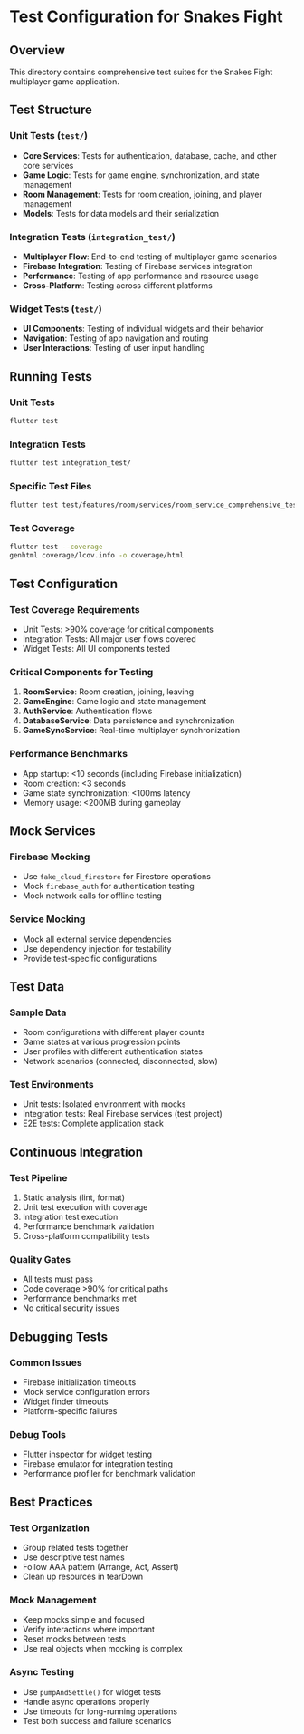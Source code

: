 # Test Configuration for Snakes Fight

## Overview
This directory contains comprehensive test suites for the Snakes Fight multiplayer game application.

## Test Structure

### Unit Tests (`test/`)
- **Core Services**: Tests for authentication, database, cache, and other core services
- **Game Logic**: Tests for game engine, synchronization, and state management
- **Room Management**: Tests for room creation, joining, and player management
- **Models**: Tests for data models and their serialization

### Integration Tests (`integration_test/`)
- **Multiplayer Flow**: End-to-end testing of multiplayer game scenarios
- **Firebase Integration**: Testing of Firebase services integration
- **Performance**: Testing of app performance and resource usage
- **Cross-Platform**: Testing across different platforms

### Widget Tests (`test/`)
- **UI Components**: Testing of individual widgets and their behavior
- **Navigation**: Testing of app navigation and routing
- **User Interactions**: Testing of user input handling

## Running Tests

### Unit Tests
```bash
flutter test
```

### Integration Tests
```bash
flutter test integration_test/
```

### Specific Test Files
```bash
flutter test test/features/room/services/room_service_comprehensive_test.dart
```

### Test Coverage
```bash
flutter test --coverage
genhtml coverage/lcov.info -o coverage/html
```

## Test Configuration

### Test Coverage Requirements
- Unit Tests: >90% coverage for critical components
- Integration Tests: All major user flows covered
- Widget Tests: All UI components tested

### Critical Components for Testing
1. **RoomService**: Room creation, joining, leaving
2. **GameEngine**: Game logic and state management  
3. **AuthService**: Authentication flows
4. **DatabaseService**: Data persistence and synchronization
5. **GameSyncService**: Real-time multiplayer synchronization

### Performance Benchmarks
- App startup: <10 seconds (including Firebase initialization)
- Room creation: <3 seconds
- Game state synchronization: <100ms latency
- Memory usage: <200MB during gameplay

## Mock Services

### Firebase Mocking
- Use `fake_cloud_firestore` for Firestore operations
- Mock `firebase_auth` for authentication testing
- Mock network calls for offline testing

### Service Mocking
- Mock all external service dependencies
- Use dependency injection for testability
- Provide test-specific configurations

## Test Data

### Sample Data
- Room configurations with different player counts
- Game states at various progression points
- User profiles with different authentication states
- Network scenarios (connected, disconnected, slow)

### Test Environments
- Unit tests: Isolated environment with mocks
- Integration tests: Real Firebase services (test project)
- E2E tests: Complete application stack

## Continuous Integration

### Test Pipeline
1. Static analysis (lint, format)
2. Unit test execution with coverage
3. Integration test execution
4. Performance benchmark validation
5. Cross-platform compatibility tests

### Quality Gates
- All tests must pass
- Code coverage >90% for critical paths
- Performance benchmarks met
- No critical security issues

## Debugging Tests

### Common Issues
- Firebase initialization timeouts
- Mock service configuration errors
- Widget finder timeouts
- Platform-specific failures

### Debug Tools
- Flutter inspector for widget testing
- Firebase emulator for integration testing
- Performance profiler for benchmark validation

## Best Practices

### Test Organization
- Group related tests together
- Use descriptive test names
- Follow AAA pattern (Arrange, Act, Assert)
- Clean up resources in tearDown

### Mock Management
- Keep mocks simple and focused
- Verify interactions where important
- Reset mocks between tests
- Use real objects when mocking is complex

### Async Testing
- Use `pumpAndSettle()` for widget tests
- Handle async operations properly
- Use timeouts for long-running operations
- Test both success and failure scenarios
